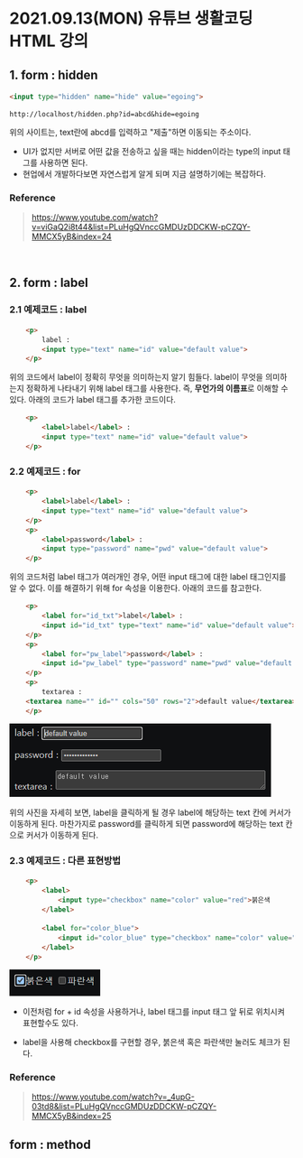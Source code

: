 # 2021.09.13(MON) 유튜브 생활코딩 HTML 강의

## 1. form : hidden
```HTML
<input type="hidden" name="hide" value="egoing">
```
```text
http://localhost/hidden.php?id=abcd&hide=egoing
```
위의 사이트는, text란에 abcd를 입력하고 "제출"하면 이동되는 주소이다.

- UI가 없지만 서버로 어떤 값을 전송하고 싶을 때는 hidden이라는 type의 input 태그를 사용하면 된다.
- 현업에서 개발하다보면 자연스럽게 알게 되며 지금 설명하기에는 복잡하다.

### Reference
> https://www.youtube.com/watch?v=viGaQ2i8t44&list=PLuHgQVnccGMDUzDDCKW-pCZQY-MMCX5yB&index=24

<br>

## 2. form : label
### 2.1 예제코드 : label

```HTML
    <p>
        label : 
        <input type="text" name="id" value="default value">
    </p>
```
위의 코드에서 label이 정확히 무엇을 의미하는지 알기 힘들다. label이 무엇을 의미하는지 정확하게 나타내기 위해 label 태그를 사용한다. 즉, **무언가의 이름표**로 이해할 수 있다. 아래의 코드가 label 태그를 추가한 코드이다.

```HTML
    <p>
        <label>label</label> : 
        <input type="text" name="id" value="default value">
    </p>
```

### 2.2 예제코드 : for
```HTML
    <p>
        <label>label</label> : 
        <input type="text" name="id" value="default value">
    </p>
    <p>
        <label>password</label> : 
        <input type="password" name="pwd" value="default value">
    </p>
```

위의 코드처럼 label 태그가 여러개인 경우, 어떤 input 태그에 대한 label 태그인지를 알 수 없다. 이를 해결하기 위해 for 속성을 이용한다. 아래의 코드를 참고한다.

```HTML
    <p>
        <label for="id_txt">label</label> : 
        <input id="id_txt" type="text" name="id" value="default value">
    </p>
    <p>
        <label for="pw_label">password</label> : 
        <input id="pw_label" type="password" name="pwd" value="default value">
    </p>
    <p>
        textarea : 
    <textarea name="" id="" cols="50" rows="2">default value</textarea>
    </p>
```
![출력결과](HTML_8_form_label_1.png)

위의 사진을 자세히 보면, label을 클릭하게 될 경우 label에 해당하는 text 칸에 커서가 이동하게 된다. 마찬가지로 password를 클릭하게 되면 password에 해당하는 text 칸으로 커서가 이동하게 된다.

### 2.3 예제코드 : 다른 표현방법
```HTML
    <p>
        <label>
            <input type="checkbox" name="color" value="red">붉은색
        </label>

        <label for="color_blue">
            <input id="color_blue" type="checkbox" name="color" value="blue">파란색
        </label>
    </p>
```
![출력결과](HTML_8_form_label_2.png)

- 이전처럼 for + id 속성을 사용하거나, label 태그를 input 태그 앞 뒤로 위치시켜 표현할수도 있다.

- label을 사용해 checkbox를 구현할 경우, 붉은색 혹은 파란색만 눌러도 체크가 된다.

### Reference
> https://www.youtube.com/watch?v=_4upG-03td8&list=PLuHgQVnccGMDUzDDCKW-pCZQY-MMCX5yB&index=25


## form : method
